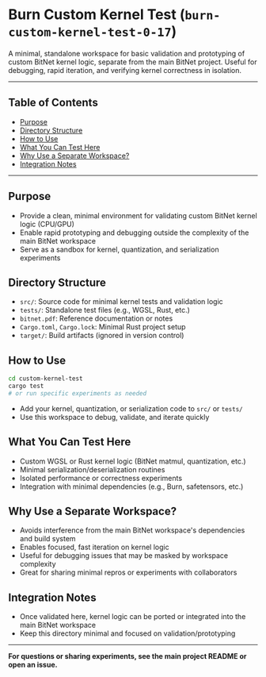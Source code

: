 # Burn Custom Kernel Test (`burn-custom-kernel-test-0-17`)

A minimal, standalone workspace for basic validation and prototyping of custom BitNet kernel logic, separate from the main BitNet project. Useful for debugging, rapid iteration, and verifying kernel correctness in isolation.

---

## Table of Contents

- [Purpose](#purpose)
- [Directory Structure](#directory-structure)
- [How to Use](#how-to-use)
- [What You Can Test Here](#what-you-can-test-here)
- [Why Use a Separate Workspace?](#why-use-a-separate-workspace)
- [Integration Notes](#integration-notes)

---

## Purpose

- Provide a clean, minimal environment for validating custom BitNet kernel logic (CPU/GPU)
- Enable rapid prototyping and debugging outside the complexity of the main BitNet workspace
- Serve as a sandbox for kernel, quantization, and serialization experiments

## Directory Structure

- `src/`: Source code for minimal kernel tests and validation logic
- `tests/`: Standalone test files (e.g., WGSL, Rust, etc.)
- `bitnet.pdf`: Reference documentation or notes
- `Cargo.toml`, `Cargo.lock`: Minimal Rust project setup
- `target/`: Build artifacts (ignored in version control)

## How to Use

```sh
cd custom-kernel-test
cargo test
# or run specific experiments as needed
```

- Add your kernel, quantization, or serialization code to `src/` or `tests/`
- Use this workspace to debug, validate, and iterate quickly

## What You Can Test Here

- Custom WGSL or Rust kernel logic (BitNet matmul, quantization, etc.)
- Minimal serialization/deserialization routines
- Isolated performance or correctness experiments
- Integration with minimal dependencies (e.g., Burn, safetensors, etc.)

## Why Use a Separate Workspace?

- Avoids interference from the main BitNet workspace's dependencies and build system
- Enables focused, fast iteration on kernel logic
- Useful for debugging issues that may be masked by workspace complexity
- Great for sharing minimal repros or experiments with collaborators

## Integration Notes

- Once validated here, kernel logic can be ported or integrated into the main BitNet workspace
- Keep this directory minimal and focused on validation/prototyping

---

**For questions or sharing experiments, see the main project README or open an issue.** 